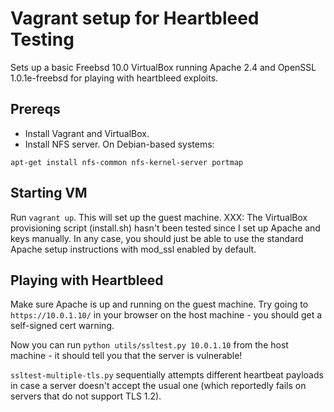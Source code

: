 # Vagrant setup for Heartbleed Testing
Sets up a basic Freebsd 10.0 VirtualBox running Apache 2.4 and OpenSSL 1.0.1e-freebsd for playing with heartbleed exploits.

## Prereqs
* Install Vagrant and VirtualBox.
* Install NFS server. On Debian-based systems:
```
apt-get install nfs-common nfs-kernel-server portmap
```

## Starting VM
Run `vagrant up`. This will set up the guest machine. XXX: The VirtualBox provisioning script (install.sh) hasn't been tested since I set up Apache and keys manually. In any case, you should just be able to use the standard Apache setup instructions with mod_ssl enabled by default.

## Playing with Heartbleed
Make sure Apache is up and running on the guest machine. Try going to `https://10.0.1.10/` in your browser on the host machine - you should get a self-signed cert warning.

Now you can run `python utils/ssltest.py 10.0.1.10` from the host machine - it should tell you that the server is vulnerable!

`ssltest-multiple-tls.py` sequentially attempts different heartbeat payloads in case a server doesn't accept the usual one (which reportedly fails on servers that do not support TLS 1.2).
